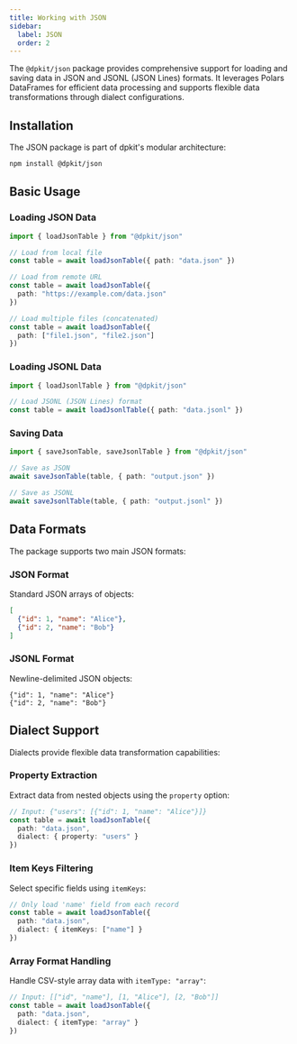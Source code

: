 ```yaml
---
title: Working with JSON
sidebar:
  label: JSON
  order: 2
---
```


The `@dpkit/json` package provides comprehensive support for loading and saving data in JSON and JSONL (JSON Lines) formats. It leverages Polars DataFrames for efficient data processing and supports flexible data transformations through dialect configurations.

## Installation

The JSON package is part of dpkit's modular architecture:

```bash
npm install @dpkit/json
```

## Basic Usage

### Loading JSON Data

```typescript
import { loadJsonTable } from "@dpkit/json"

// Load from local file
const table = await loadJsonTable({ path: "data.json" })

// Load from remote URL
const table = await loadJsonTable({
  path: "https://example.com/data.json"
})

// Load multiple files (concatenated)
const table = await loadJsonTable({
  path: ["file1.json", "file2.json"]
})
```

### Loading JSONL Data

```typescript
import { loadJsonlTable } from "@dpkit/json"

// Load JSONL (JSON Lines) format
const table = await loadJsonlTable({ path: "data.jsonl" })
```

### Saving Data

```typescript
import { saveJsonTable, saveJsonlTable } from "@dpkit/json"

// Save as JSON
await saveJsonTable(table, { path: "output.json" })

// Save as JSONL
await saveJsonlTable(table, { path: "output.jsonl" })
```

## Data Formats

The package supports two main JSON formats:

### JSON Format
Standard JSON arrays of objects:
```json
[
  {"id": 1, "name": "Alice"},
  {"id": 2, "name": "Bob"}
]
```

### JSONL Format
Newline-delimited JSON objects:
```jsonl
{"id": 1, "name": "Alice"}
{"id": 2, "name": "Bob"}
```

## Dialect Support

Dialects provide flexible data transformation capabilities:

### Property Extraction

Extract data from nested objects using the `property` option:

```typescript
// Input: {"users": [{"id": 1, "name": "Alice"}]}
const table = await loadJsonTable({
  path: "data.json",
  dialect: { property: "users" }
})
```

### Item Keys Filtering

Select specific fields using `itemKeys`:

```typescript
// Only load 'name' field from each record
const table = await loadJsonTable({
  path: "data.json",
  dialect: { itemKeys: ["name"] }
})
```

### Array Format Handling

Handle CSV-style array data with `itemType: "array"`:

```typescript
// Input: [["id", "name"], [1, "Alice"], [2, "Bob"]]
const table = await loadJsonTable({
  path: "data.json",
  dialect: { itemType: "array" }
})
```
